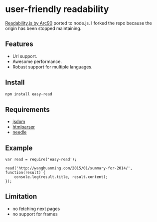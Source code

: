# user-friendly readability

[Readability.js by Arc90](http://lab.arc90.com/experiments/readability/) ported to node.js. I forked the repo because the origin has been stopped maintaining.


## Features
- Url support.
- Awesome performance.
- Robust support for multiple languages.

## Install
```bash
npm install easy-read
```

## Requirements
* [jsdom](https://github.com/tmpvar/jsdom)
* [htmlparser](https://github.com/tautologistics/node-htmlparser)
* [needle](https://github.com/tomas/needle)

## Example

    var read = require('easy-read');
    
    read('http://wanghuanming.com/2015/01/summary-for-2014/', function(result) {
        console.log(result.title, result.content);
    });

## Limitation
* no fetching next pages
* no support for frames

